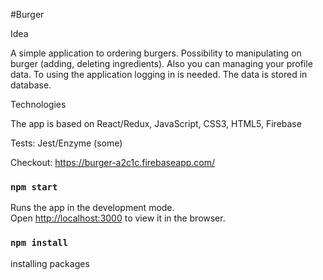 #Burger

Idea

A simple application to ordering burgers.
Possibility to manipulating on burger (adding, deleting ingredients).
Also you can managing your profile data.
To using the application logging in is needed.
The data is stored in database.

Technologies

The app is based on React/Redux, JavaScript, CSS3, HTML5, Firebase

Tests: Jest/Enzyme (some)

Checkout: https://burger-a2c1c.firebaseapp.com/

### `npm start`

Runs the app in the development mode.<br>
Open [http://localhost:3000](http://localhost:3000) to view it in the browser.

### `npm install`

installing packages